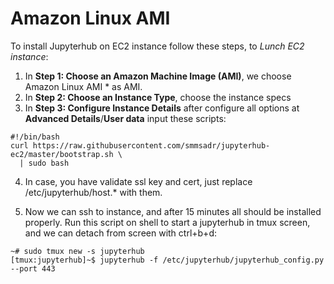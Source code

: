 # Amazon Linux AMI
To install Jupyterhub on EC2 instance follow these steps, to *Lunch EC2 instance*:

1. In **Step 1: Choose an Amazon Machine Image (AMI)**, we choose Amazon Linux AMI * as AMI.
2. In **Step 2: Choose an Instance Type**, choose the instance specs
3. In **Step 3: Configure Instance Details** after configure all options at **Advanced Details**/**User data** input these scripts:

```
#!/bin/bash
curl https://raw.githubusercontent.com/smmsadr/jupyterhub-ec2/master/bootstrap.sh \
  | sudo bash
```

4. In case, you have validate ssl key and cert, just replace /etc/jupyterhub/host.* with them.

5. Now we can ssh to instance, and after 15 minutes all should be installed properly. Run this script on shell to start a jupyterhub in tmux screen, and we can detach from screen with ctrl+b+d:

```shell
~# sudo tmux new -s jupyterhub
[tmux:jupyterhub]~$ jupyterhub -f /etc/jupyterhub/jupyterhub_config.py --port 443
```
